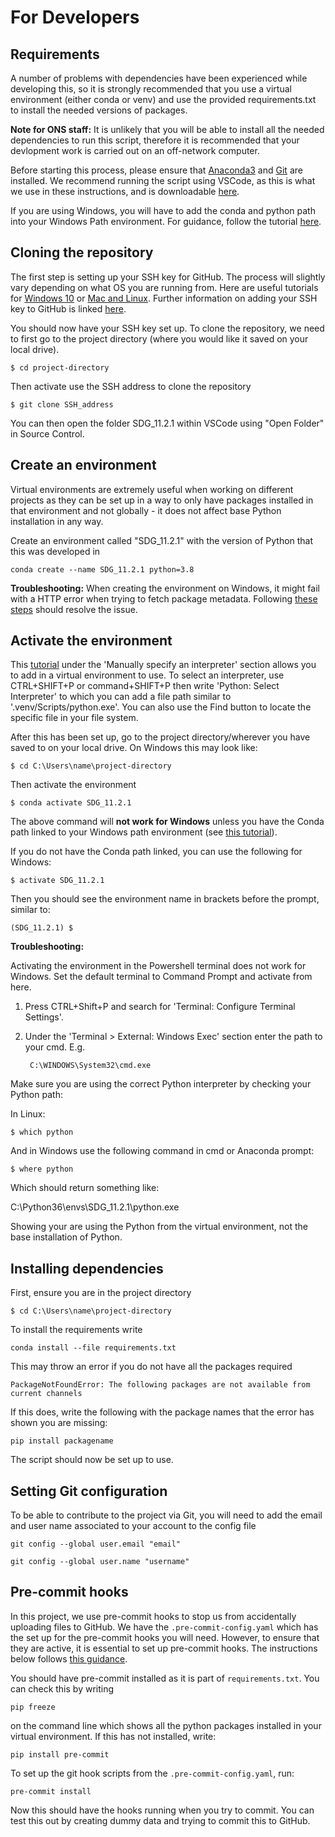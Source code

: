 # For Developers

## Requirements

A number of problems with dependencies have been experienced while developing this, so it is strongly recommended that you use a virtual environment (either conda or venv) and use the provided requirements.txt to install the needed versions of packages.

**Note for ONS staff:** It is unlikely that you will be able to install all the needed dependencies to run this script, therefore it is recommended that your devlopment work is carried out on an off-network computer.

Before starting this process, please ensure that [Anaconda3](https://docs.anaconda.com/anaconda/install/index.html) and [Git](https://git-scm.com/book/en/v2/Getting-Started-Installing-Git) are installed. We recommend running the script using VSCode, as this is what we use in these instructions, and is downloadable [here](https://code.visualstudio.com/download).

If you are using Windows, you will have to add the conda and python path into your Windows Path environment. For guidance, follow the tutorial [here](https://www.datacamp.com/community/tutorials/installing-anaconda-windows).

## Cloning the repository
The first step is setting up your SSH key for GitHub. The process will slightly vary depending on what OS you are running from. Here are useful tutorials for [Windows 10](https://medium.com/devops-with-valentine/2021-how-to-set-up-your-ssh-key-for-github-on-windows-10-afe6e729a3c0) or [Mac and Linux](https://www.atlassian.com/git/tutorials/git-ssh). Further information on adding your SSH key to GitHub is linked [here](https://docs.github.com/en/authentication/connecting-to-github-with-ssh/adding-a-new-ssh-key-to-your-github-account).

You should now have your SSH key set up. To clone the repository, we need to first go to the project directory (where you would like it saved on your local drive).

    $ cd project-directory
Then activate use the SSH address to clone the repository

    $ git clone SSH_address

You can then open the folder SDG_11.2.1 within VSCode using "Open Folder" in Source Control.

## Create an environment

Virtual environments are extremely useful when working on different projects as they can be set up in a way to only have packages installed in that environment and not globally - it does not affect base Python installation in any way.

Create an environment called "SDG_11.2.1" with the version of Python that this was developed in

    conda create --name SDG_11.2.1 python=3.8

**Troubleshooting:** When creating the environment on Windows, it might fail with a HTTP error when trying to fetch package metadata. Following [these steps](https://stackoverflow.com/questions/50125472/issues-with-installing-python-libraries-on-windows-condahttperror-http-000-co/62483686#62483686) should resolve the issue.

## Activate the environment

This [tutorial](https://code.visualstudio.com/docs/python/environments) under the 'Manually specify an interpreter' section allows you to add in a virtual environment to use. To select an interpreter, use CTRL+SHIFT+P or command+SHIFT+P then write 'Python: Select Interpreter' to which you can add a file path similar to '.venv/Scripts/python.exe'. You can also use the Find button to locate the specific file in your file system.

After this has been set up, go to the project directory/wherever you have saved to on your local drive. On Windows this may look like:

    $ cd C:\Users\name\project-directory

Then activate the environment

    $ conda activate SDG_11.2.1

The above command will **not work for Windows** unless you have the Conda path linked to your Windows path environment (see [this tutorial](https://www.datacamp.com/community/tutorials/installing-anaconda-windows)).

If you do not have the Conda path linked, you can use the following for Windows:

    $ activate SDG_11.2.1


Then you should see the environment name in brackets before the prompt, similar to:

    (SDG_11.2.1) $

**Troubleshooting:**

Activating the environment in the Powershell terminal does not work for Windows. Set the default terminal to Command Prompt and activate from here.

1. Press CTRL+Shift+P and search for 'Terminal: Configure Terminal Settings'.
2. Under the 'Terminal > External: Windows Exec' section enter the path to your cmd. E.g.

        C:\WINDOWS\System32\cmd.exe

Make sure you are using the correct Python interpreter by checking your Python path:

In Linux:

    $ which python

And in Windows use the following command in cmd or Anaconda prompt:

    $ where python

Which should return something like:

C:\Python36\envs\SDG_11.2.1\python.exe

Showing your are using the Python from the virtual environment, not the base installation of Python.





## Installing dependencies
First, ensure you are in the project directory

    $ cd C:\Users\name\project-directory

To install the requirements write

    conda install --file requirements.txt

This may throw an error if you do not have all the packages required

    PackageNotFoundError: The following packages are not available from current channels

If this does, write the following with the package names that the error has shown you are missing:

    pip install packagename

The script should now be set up to use.

## Setting Git configuration

To be able to contribute to the project via Git, you will need to add the email and user name associated to your account to the config file

    git config --global user.email "email"

    git config --global user.name "username"

## Pre-commit hooks

In this project, we use pre-commit hooks to stop us from accidentally uploading files to GitHub. We have the `.pre-commit-config.yaml` which has the set up for the pre-commit hooks you will need. However, to ensure that they are active, it is essential to set up pre-commit hooks. The instructions below follows [this guidance](https://pre-commit.com/).

You should have pre-commit installed as it is part of `requirements.txt`. You can check this by writing

    pip freeze
on the command line which shows all the python packages installed in your virtual environment. If this has not installed, write:

    pip install pre-commit

To set up the git hook scripts from the `.pre-commit-config.yaml`, run:

    pre-commit install

Now this should have the hooks running when you try to commit. You can test this out by creating dummy data and trying to commit this to GitHub.
